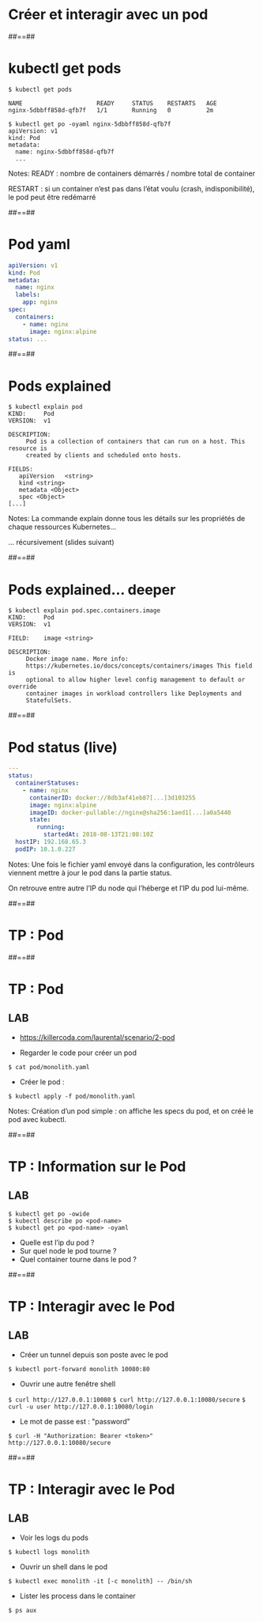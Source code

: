 <!-- .slide: class="transition-bg-sfeir-3"-->

# Créer et interagir avec un pod

##==##

<!-- .slide: class="with-code max-height" -->

# kubectl get pods

```shell
$ kubectl get pods

NAME                     READY     STATUS    RESTARTS   AGE
nginx-5dbbff858d-qfb7f   1/1       Running   0          2m

$ kubectl get po -oyaml nginx-5dbbff858d-qfb7f
apiVersion: v1
kind: Pod
metadata:
  name: nginx-5dbbff858d-qfb7f
  ...
```

<!-- .element: class="big-code" -->

Notes:
READY : nombre de containers démarrés / nombre total de container

RESTART : si un container n’est pas dans l’état voulu (crash, indisponibilité), le pod peut être redémarré

##==##

<!-- .slide: class="with-code max-height" -->

# Pod yaml

```yaml
apiVersion: v1
kind: Pod
metadata:
  name: nginx
  labels:
    app: nginx
spec:
  containers:
    - name: nginx
      image: nginx:alpine
status: ...
```

<!-- .element: class="big-code" -->

##==##

<!-- .slide: class="with-code" -->

# Pods explained

```shell
$ kubectl explain pod
KIND:     Pod
VERSION:  v1

DESCRIPTION:
     Pod is a collection of containers that can run on a host. This resource is
     created by clients and scheduled onto hosts.

FIELDS:
   apiVersion	<string>
   kind	<string>
   metadata	<Object>
   spec	<Object>
[...]

```

Notes:
La commande
explain
donne tous les détails sur les propriétés de chaque ressources Kubernetes…

… récursivement (slides suivant)

##==##

<!-- .slide: class="with-code" -->

# Pods explained… deeper

```shell
$ kubectl explain pod.spec.containers.image
KIND:     Pod
VERSION:  v1

FIELD:    image <string>

DESCRIPTION:
     Docker image name. More info:
     https://kubernetes.io/docs/concepts/containers/images This field is
     optional to allow higher level config management to default or override
     container images in workload controllers like Deployments and
     StatefulSets.

```

##==##

<!-- .slide: class="with-code" -->

# Pod status (live)

```yaml
---
status:
  containerStatuses:
    - name: nginx
      containerID: docker://8db3af41eb87[...]3d103255
      image: nginx:alpine
      imageID: docker-pullable://nginx@sha256:1aed1[...]a0a5440
      state:
        running:
          startedAt: 2018-08-13T21:08:10Z
  hostIP: 192.168.65.3
  podIP: 10.1.0.227
```

Notes:
Une fois le fichier yaml envoyé dans la configuration, les contrôleurs viennent mettre à jour le pod dans la partie status.

On retrouve entre autre l’IP du
node
qui l’héberge et l’IP du
pod
lui-même.

##==##

<!-- .slide: class="transition-bg-sfeir-2"-->

# TP : Pod

##==##

<!-- .slide: class="exercice"-->

# TP : Pod

## LAB

- https://killercoda.com/laurental/scenario/2-pod

- Regarder le code pour créer un pod

`$ cat pod/monolith.yaml`

- Créer le pod :

`$ kubectl apply -f pod/monolith.yaml`

Notes:
Création d’un pod simple : on affiche les specs du pod, et on créé le pod avec kubectl.

##==##

<!-- .slide: class="exercice with-code"-->

# TP : Information sur le Pod

## LAB

```shell
$ kubectl get po -owide
$ kubectl describe po <pod-name>
$ kubectl get po <pod-name> -oyaml
```

<!-- .element: class="big-code" -->

- Quelle est l’ip du pod ?
- Sur quel node le pod tourne ?
- Quel container tourne dans le pod ?

##==##

<!-- .slide: class="exercice"-->

# TP : Interagir avec le Pod

## LAB

- Créer un tunnel depuis son poste avec le pod

`$ kubectl port-forward monolith 10080:80`

- Ouvrir une autre fenêtre shell

`$ curl http://127.0.0.1:10080`
`$ curl http://127.0.0.1:10080/secure`
`$ curl -u user http://127.0.0.1:10080/login`

- Le mot de passe est : "password"

`$ curl -H "Authorization: Bearer <token>" http://127.0.0.1:10080/secure`

##==##

<!-- .slide: class="exercice"-->

# TP : Interagir avec le Pod

## LAB

- Voir les logs du pods

`$ kubectl logs monolith`

- Ouvrir un shell dans le pod

`$ kubectl exec monolith -it [-c monolith] -- /bin/sh`

- Lister les process dans le container

`$ ps aux`
